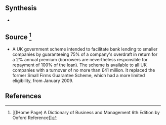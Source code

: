 ## Synthesis
- 
## Source [^1]
- A UK government scheme intended to facilitate bank lending to smaller companies by guaranteeing $75 \%$ of a company's overdraft in return for a $2 \%$ annual premium (borrowers are nevertheless responsible for repayment of $100 \%$ of the loan). The scheme is available to all UK companies with a turnover of no more than $£ 41$ million. It replaced the former Small Firms Guarantee Scheme, which had a more limited eligibility, from January 2009.
## References

[^1]: [[(Home Page) A Dictionary of Business and Management 6th Edition by Oxford Reference]]